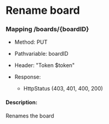 # Rename board

### Mapping /boards/{boardID}

* Method: PUT

* Pathvariable: boardID

* Header: "Token $token"

* Response:
    * HttpStatus (403, 401, 400, 200)

#### Description:

Renames the board